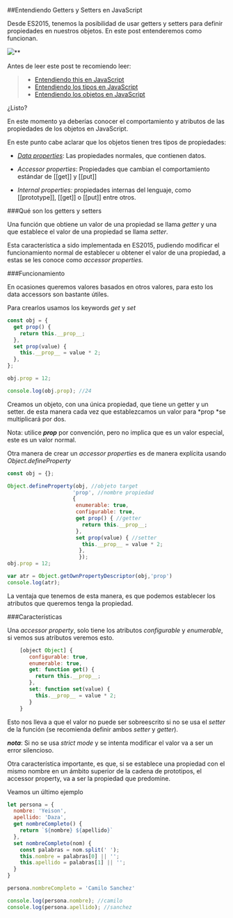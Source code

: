 ##Entendiendo Getters y Setters en JavaScript

Desde ES2015, tenemos la posibilidad de usar getters y setters para definir propiedades en nuestros objetos. En este post entenderemos como funcionan.

![](https://medium2.global.ssl.fastly.net/max/2048/1*DuiZV4VxNqnu3l_TTf5aiA.png)**

Antes de leer este post te recomiendo leer:

> * [Entendiendo this en JavaScript](https://medium.com/@yeion7/entendiendo-this-javascript-cba60c8cec8c)
> * [Entendiendo los tipos en JavaScript](https://medium.com/@yeion7/entendiendo-los-tipos-en-javascript-4c1c718e8e2a#.feskxxu5y)
> * [Entendiendo los objetos en JavaScript](https://medium.com/@yeion7/entendiendo-los-objetos-en-javascript-3a6d3a0695e5)

¿Listo?

En este momento ya deberías conocer el comportamiento y atributos de las propiedades de los objetos en JavaScript.

En este punto cabe aclarar que los objetos tienen tres tipos de propiedades:

* *[Data properties](https://medium.com/@yeion7/entendiendo-los-objetos-en-javascript-3a6d3a0695e5#.xgukdwcl7)*: Las propiedades normales, que contienen datos.

* *Accessor properties*: Propiedades que cambian el comportamiento estándar de [[get]] y [[put]]

* *Internal properties:* propiedades internas del lenguaje, como [[prototype]], [[get]] o [[put]] entre otros.

###Qué son los getters y setters

Una función que obtiene un valor de una propiedad se llama *getter* y una que establece el valor de una propiedad se llama *setter*.

Esta característica a sido implementada en ES2015, pudiendo modificar el funcionamiento normal de establecer u obtener el valor de una propiedad, a estas se les conoce como *accessor properties.*

###Funcionamiento

En ocasiones queremos valores basados en otros valores, para esto los data accessors son bastante útiles.

Para crearlos usamos los keywords *get* y *set*

```js
const obj = {
  get prop() {
    return this.__prop__;
  },
  set prop(value) {
    this.__prop__ = value * 2;
  },
};

obj.prop = 12;

console.log(obj.prop); //24
```
Creamos un objeto, con una única propiedad, que tiene un getter y un setter. de esta manera cada vez que establezcamos un valor para *prop *se multiplicará por dos.

Nota: utilice *__prop__* por convención, pero no implica que es un valor especial, este es un valor normal.

Otra manera de crear un *accessor properties* es de manera explícita usando *Object.defineProperty*

```js
const obj = {};

Object.defineProperty(obj, //objeto target
                     'prop', //nombre propiedad
                     {
                      enumerable: true,
                      configurable: true,
                      get prop() { //getter
                        return this.__prop__;
                      },
                      set prop(value) { //setter
                        this.__prop__ = value * 2;
                       },
                       });
obj.prop = 12;

var atr = Object.getOwnPropertyDescriptor(obj,'prop')
console.log(atr);
```

La ventaja que tenemos de esta manera, es que podemos establecer los atributos que queremos tenga la propiedad.

###Características

Una *accessor property*, solo tiene los atributos *configurable* y *enumerable*, si vemos sus atributos veremos esto.

```js
    [object Object] {
       configurable: true,
       enumerable: true,
       get: function get() {
         return this.__prop__;
       },
       set: function set(value) {
         this.__prop__ = value * 2;
       }
    }
```

Esto nos lleva a que el valor no puede ser sobreescrito si no se usa el *setter* de la función (se recomienda definir ambos *setter* y *getter*).

***nota***: Si no se usa *strict mode* y se intenta modificar el valor va a ser un error silencioso.

Otra característica importante, es que, si se establece una propiedad con el mismo nombre en un ámbito superior de la cadena de prototipos, el accessor property, va a ser la propiedad que predomine.

Veamos un último ejemplo

```js
let persona = {
  nombre: 'Yeison',
  apellido: 'Daza',
  get nombreCompleto() {
    return `${nombre} ${apellido}`
  },
  set nombreCompleto(nom) {
    const palabras = nom.split(' ');
    this.nombre = palabras[0] || '';
    this.apellido = palabras[1] || '';
  }
}

persona.nombreCompleto = 'Camilo Sanchez'

console.log(persona.nombre); //camilo
console.log(persona.apellido); //sanchez
```
